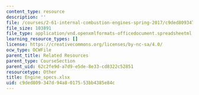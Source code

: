 ```yaml
---
content_type: resource
description: ''
file: /courses/2-61-internal-combustion-engines-spring-2017/c9ded809347d94a8017553bb4385e84c_Engine_specs.xlsx
file_size: 103891
file_type: application/vnd.openxmlformats-officedocument.spreadsheetml.sheet
learning_resource_types: []
license: https://creativecommons.org/licenses/by-nc-sa/4.0/
ocw_type: OCWFile
parent_title: Related Resources
parent_type: CourseSection
parent_uid: 62c2fe9d-a7d9-e5de-8e33-cd8322c52851
resourcetype: Other
title: Engine_specs.xlsx
uid: c9ded809-347d-94a8-0175-53bb4385e84c
---
```

